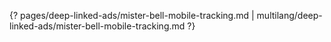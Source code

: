 {? pages/deep-linked-ads/mister-bell-mobile-tracking.md | multilang/deep-linked-ads/mister-bell-mobile-tracking.md ?}
